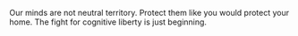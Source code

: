 Our minds are not neutral territory. Protect them like you would protect your home. The fight for cognitive liberty is just beginning.
